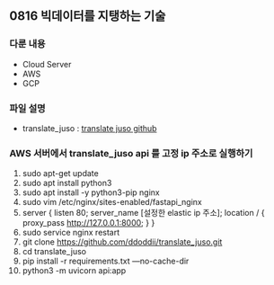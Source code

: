 ## 0816 빅데이터를 지탱하는 기술 

### 다룬 내용
- Cloud Server
- AWS
- GCP

### 파일 설명 
- translate_juso : [translate juso github](ttps://github.com/ddoddii/translate_juso.git)

### AWS 서버에서 translate_juso api 를 고정 ip 주소로 실행하기

1. sudo apt-get update
2. sudo apt install python3
3. sudo apt install -y python3-pip nginx
4. sudo vim /etc/nginx/sites-enabled/fastapi_nginx
5. server {
   listen 80;
   server_name [설정한 elastic ip 주소];
   location / {
      proxy_pass http://127.0.0.1:8000;
   }
}
6.  sudo service nginx restart
7. git clone https://github.com/ddoddii/translate_juso.git
8. cd translate_juso
9. pip install -r requirements.txt —no-cache-dir
10. python3 -m uvicorn api:app
